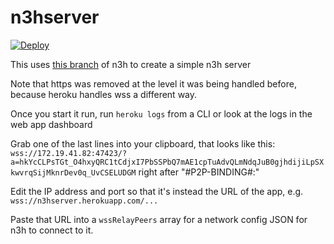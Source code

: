 # n3hserver

[![Deploy](https://www.herokucdn.com/deploy/button.svg)](https://heroku.com/deploy)

This uses [this branch](https://github.com/holochain/n3h/compare/heroku-test) of n3h to create a simple n3h server

Note that https was removed at the level it was being handled before, because heroku handles wss a different way.

Once you start it run, run `heroku logs` from a CLI or look at the logs in the web app dashboard

Grab one of the last lines into your clipboard, that looks like this:
`wss://172.19.41.82:47423/?a=hkYcCLPsTGt_O4hxyQRC1tCdjxI7PbSSPbQ7mAE1cpTuAdvQLmNdqJuB0gjhdijiLpSXkwvrqSijMknrDev0q_UvCSELUDGM`
right after "#P2P-BINDING#:"

Edit the IP address and port so that it's instead the URL of the app, e.g. 
`wss://n3hserver.herokuapp.com/...`

Paste that URL into a `wssRelayPeers` array for a network config JSON for n3h to connect to it.
